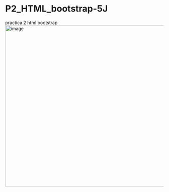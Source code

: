 # P2_HTML_bootstrap-5J
practica 2  html bootstrap
<img width="1076" height="515" alt="image" src="https://github.com/user-attachments/assets/106c5f40-26ce-41a8-b764-0ad0cc58e82e" />
